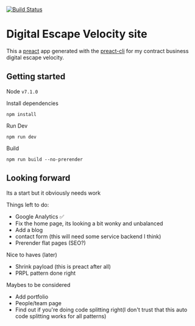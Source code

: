 [![Build Status](https://travis-ci.org/endamccormack/digital-escape-velocity.svg?branch=master)](https://travis-ci.org/endamccormack/digital-escape-velocity)
# Digital Escape Velocity site

This a [preact](https://github.com/developit/preact) app generated with the [preact-cli](https://github.com/developit/preact-cli)
for my contract business digital escape velocity.

## Getting started
Node `v7.1.0`

Install dependencies
```
npm install
```

Run Dev
```
npm run dev
```

Build
```
npm run build --no-prerender
```

## Looking forward
Its a start but it obviously needs work

Things left to do:
- Google Analytics ✅
- Fix the home page, its looking a bit wonky and unbalanced
- Add a blog
- contact form (this will need some service backend I think)
- Prerender flat pages (SEO?)

Nice to haves (later)
- Shrink payload (this is preact after all)
- PRPL pattern done right

Maybes to be considered
- Add portfolio
- People/team page
- Find out if you're doing code splitting right(I don't trust that this auto code splitting works for all patterns)